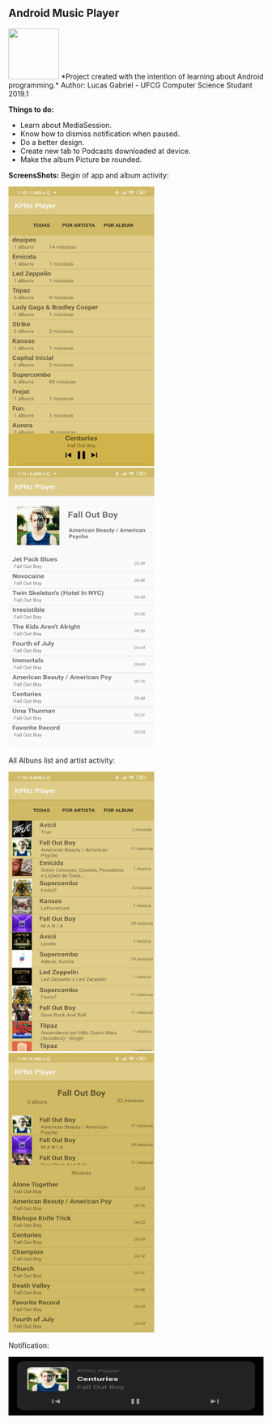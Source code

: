 ﻿## **Android Music Player**
<img src="./edits/ícon.png" width="100" height="100">
*Project created with the intention of learning about Android programming.*
Author: Lucas Gabriel - UFCG Computer Science Studant 2019.1

**Things to do:**
 - Learn about MediaSession.
 - Know how to dismiss notification when paused.
 - Do a better design.
 - Create new tab to Podcasts downloaded at device.
 - Make the album Picture be rounded. 

**ScreensShots:**
Begin of app and album activity:

<img src="./pics/pic_inicio.png" width="288" height="552"> <img src="./pics/pic_album.png" width="288" height="552">

All Albuns list and artist activity:

<img src="./pics/pic_listAlbum.png" width="288" height="552"> <img src="./pics/pic_artista.png" width="288" height="552">

Notification:

<img src="./pics/pic_notification.png" width="540" height="116">
